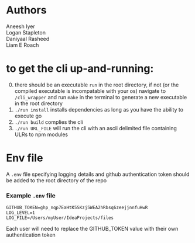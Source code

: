 # Authors
Aneesh Iyer  
Logan Stapleton  
Daniyaal Rasheed  
Liam E Roach  

# to get the cli up-and-running:
0. there should be an executable `run` in the root directory, if not (or the compiled executable is incompatable with your os) navigate to `/cli_wrapper` and run `make` in the terminal to generate a new executable in the root directory
1. `./run install` installs dependencies as long as you have the ability to execute go
2. `./run build` complies the cli
3. `./run URL_FILE` will run the cli with an ascii delimited file containing ULRs to npm modules 

# Env file
A `.env` file specifying logging details and github authentication token should be added to the root directory of the repo
### Example `.env` file
```
GITHUB_TOKEN=ghp_nqp7EaHtK5SKzj5WEA2hRbsq6zeejjnnfuHwR
LOG_LEVEL=1
LOG_FILE=/Users/myUser/IdeaProjects/files
```
Each user will need to replace the GITHUB_TOKEN value with their own authentication token
